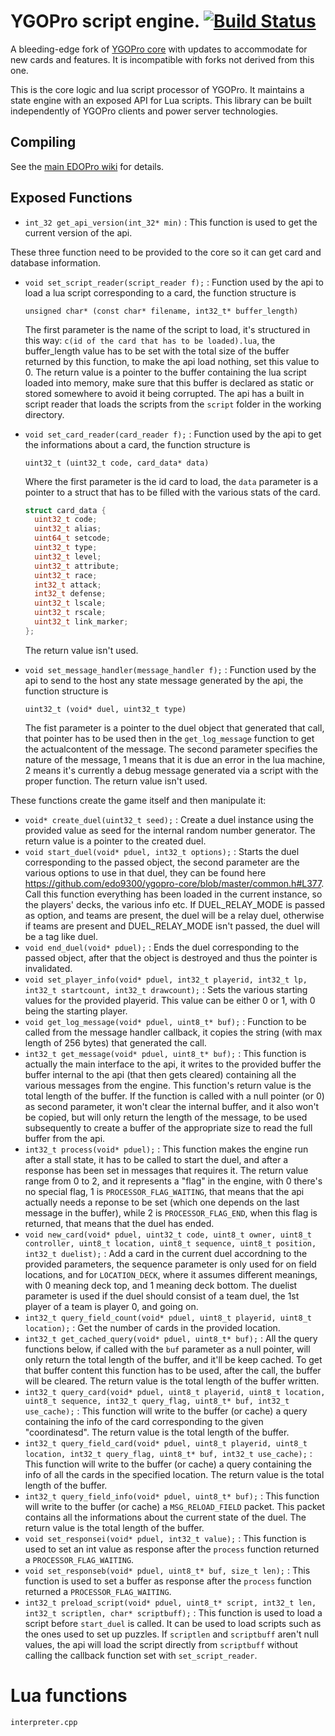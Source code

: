 # YGOPro script engine. [![Build Status](https://travis-ci.org/edo9300/ygopro-core.svg?branch=master)](https://travis-ci.org/edo9300/ygopro-core)

A bleeding-edge fork of [YGOPro core](https://github.com/Fluorohydride/ygopro) with updates to accommodate for new cards and features. It is incompatible with forks not derived from this one.

This is the core logic and lua script processor of YGOPro. It maintains a state engine with an exposed API for Lua scripts. This library can be built independently of YGOPro clients and power server technologies.

## Compiling
See the [main EDOPro wiki](https://github.com/edo9300/ygopro/wiki/) for details.

## Exposed Functions

- `int_32 get_api_version(int_32* min)` : This function is used to get the current version of the api.

These three function need to be provided to the core so it can get card and database information.
- `void set_script_reader(script_reader f);` : Function used by the api to load a lua script corresponding to a card, the function structure is
  ```
  unsigned char* (const char* filename, int32_t* buffer_length)
  ```
  The first parameter is the name of the script to load, it's structured in this way: `c(id of the card that has to be loaded).lua`, the buffer_length value has to be set with the total size of the buffer returned by this function, to make the api load nothing, set this value to 0. The return value is a pointer to the buffer containing the lua script loaded into memory, make sure that this buffer is declared as static or stored somewhere to avoid it being corrupted.
  The api has a built in script reader that loads the scripts from the ` script ` folder in the working directory.

- `void set_card_reader(card_reader f);` : Function used by the api to get the informations about a card, the function structure is
  ```
  uint32_t (uint32_t code, card_data* data)
  ```
  Where the first parameter is the id card to load, the ` data ` parameter is a pointer to a struct that has to be filled with the various stats of the card.
  
  ```cpp
  struct card_data {
    uint32_t code;
    uint32_t alias;
    uint64_t setcode;
    uint32_t type;
    uint32_t level;
    uint32_t attribute;
    uint32_t race;
    int32_t attack;
    int32_t defense;
    uint32_t lscale;
    uint32_t rscale;
    uint32_t link_marker;
  };
  ```
  The return value isn't used.

- `void set_message_handler(message_handler f);` : Function used by the api to send to the host any state message generated by the api, the function structure is
  ```
  uint32_t (void* duel, uint32_t type)
  ```
  The fist parameter is a pointer to the duel object that generated that call, that pointer has to be used then in the ` get_log_message ` function to get the actualcontent of the message. The second parameter specifies the nature of the message, 1 means that it is due an error in the lua machine, 2 means it's currently a debug message generated via a script with the proper function.
  The return value isn't used.

These functions create the game itself and then manipulate it:
- `void* create_duel(uint32_t seed);` : Create a duel instance using the provided value as seed for the internal random number generator.
  The return value is a pointer to the created duel.
- `void start_duel(void* pduel, int32_t options);` : Starts the duel corresponding to the passed object, the second parameter are the various options to use in that duel, they can be found here https://github.com/edo9300/ygopro-core/blob/master/common.h#L377.
  Call this function everything has been loaded in the current instance, so the players' decks, the various info etc. If DUEL_RELAY_MODE is passed as option, and teams are present, the duel will be a relay duel, otherwise if teams are present and DUEL_RELAY_MODE isn't passed, the duel will be a tag like duel.
- `void end_duel(void* pduel);` : Ends the duel corresponding to the passed object, after that the object is destroyed and thus the pointer is invalidated.
- `void set_player_info(void* pduel, int32_t playerid, int32_t lp, int32_t startcount, int32_t drawcount);` : Sets the various starting values for the provided playerid. This value can be either 0 or 1, with 0 being the starting player.
- `void get_log_message(void* pduel, uint8_t* buf);` : Function to be called from the message handler callback, it copies the string (with max length of 256 bytes) that generated the call.
- `int32_t get_message(void* pduel, uint8_t* buf);` : This function is actually the main interface to the api, it writes to the provided buffer the buffer internal to the api (that then gets cleared) containing all the various messages from the engine. This function's return value is the total length of the buffer. If the function is called with a null pointer (or 0) as second parameter, it won't clear the internal buffer, and it also won't be copied, but will only return the length of the message, to be used subsequently to create a buffer of the appropriate size to read the full buffer from the api.
- `int32_t process(void* pduel);` : This function makes the engine run after a stall state, it has to be called to start the duel, and after a response has been set in messages that requires it. The return value range from 0 to 2, and it represents a "flag" in the engine, with 0 there's no special flag, 1 is `PROCESSOR_FLAG_WAITING`, that means that the api actually needs a reponse to be set (which one depends on the last message in the buffer), while 2 is `PROCESSOR_FLAG_END`, when this flag is returned, that means that the duel has ended.
- `void new_card(void* pduel, uint32_t code, uint8_t owner, uint8_t controller, uint8_t location, uint8_t sequence, uint8_t position, int32_t duelist);` : Add a card in the current duel accordning to the provided parameters, the sequence parameter is only used for on field locations, and for `LOCATION_DECK`, where it assumes different meanings, with 0 meaning deck top, and 1 meaning deck bottom. The duelist parameter is used if the duel should consist of a team duel, the 1st player of a team is player 0, and going on.
- `int32_t query_field_count(void* pduel, uint8_t playerid, uint8_t location);` : Get the number of cards in the provided location.
- `int32_t get_cached_query(void* pduel, uint8_t* buf);` : All the query functions below, if called with the `buf` parameter as a null pointer, will only return the total length of the buffer, and it'll be keep cached. To get that buffer content this function has to be used, after the call, the buffer will be cleared. The return value is the total length of the buffer written.
- `int32_t query_card(void* pduel, uint8_t playerid, uint8_t location, uint8_t sequence, int32_t query_flag, uint8_t* buf, int32_t use_cache);` : This function will write to the buffer (or cache) a query containing the info of the card corresponding to the given "coordinatesd". The return value is the total length of the buffer.
- `int32_t query_field_card(void* pduel, uint8_t playerid, uint8_t location, int32_t query_flag, uint8_t* buf, int32_t use_cache);` : This function will write to the buffer (or cache) a query containing the info of all the cards in the specified location. The return value is the total length of the buffer.
- `int32_t query_field_info(void* pduel, uint8_t* buf);` : This function will write to the buffer (or cache) a `MSG_RELOAD_FIELD` packet. This packet contains all the informations about the current state of the duel. The return value is the total length of the buffer.
- `void set_responsei(void* pduel, int32_t value);` : This function is used to set an int value as response after the `process` function returned a `PROCESSOR_FLAG_WAITING`.
- `void set_responseb(void* pduel, uint8_t* buf, size_t len);` : This function is used to set a buffer as response after the `process` function returned a `PROCESSOR_FLAG_WAITING`.
- `int32_t preload_script(void* pduel, uint8_t* script, int32_t len, int32_t scriptlen, char* scriptbuff);` : This function is used to load a script before `start_duel` is called. It can be used to load scripts such as the ones used to set up puzzles. If `scriptlen` and `scriptbuff` aren't null values, the api will load the script directly from `scriptbuff` without calling the callback function set with `set_script_reader`.

# Lua functions
`interpreter.cpp`
